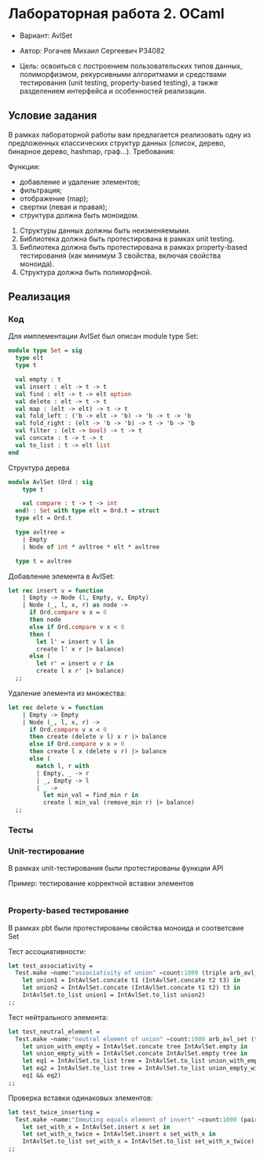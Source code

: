 # Лабораторная работа 2. OCaml

- Вариант: AvlSet

- Автор: Рогачев Михаил Сергеевич P34082

- Цель: освоиться с построением пользовательских типов данных, полиморфизмом, рекурсивными алгоритмами и средствами тестирования (unit testing, property-based testing), а также разделением интерфейса и особенностей реализации.

## Условие задания

В рамках лабораторной работы вам предлагается реализовать одну из предложенных классических структур данных (список, дерево, бинарное дерево, hashmap, граф...).
Требования:

Функции:

 - добавление и удаление элементов;
 - фильтрация;
 - отображение (map);
 - свертки (левая и правая);
 - структура должна быть моноидом.


1) Структуры данных должны быть неизменяемыми.
2) Библиотека должна быть протестирована в рамках unit testing.
3) Библиотека должна быть протестирована в рамках property-based тестирования (как минимум 3 свойства, включая свойства моноида).
4) Структура должна быть полиморфной.

## Реализация

### Код

Для имплементации AvlSet был описан module type Set:
``` Ocaml
module type Set = sig
  type elt
  type t

  val empty : t
  val insert : elt -> t -> t
  val find : elt -> t -> elt option
  val delete : elt -> t -> t
  val map : (elt -> elt) -> t -> t
  val fold_left : ('b -> elt -> 'b) -> 'b -> t -> 'b
  val fold_right : (elt -> 'b -> 'b) -> t -> 'b -> 'b
  val filter : (elt -> bool) -> t -> t
  val concate : t -> t -> t
  val to_list : t -> elt list
end
```
Структура дерева
``` Ocaml
module AvlSet (Ord : sig
    type t

    val compare : t -> t -> int
  end) : Set with type elt = Ord.t = struct
  type elt = Ord.t

  type avltree =
    | Empty
    | Node of int * avltree * elt * avltree

  type t = avltree
```

Добавление элемента в AvlSet:
``` Ocaml
let rec insert v = function
    | Empty -> Node (1, Empty, v, Empty)
    | Node (_, l, x, r) as node ->
      if Ord.compare v x = 0
      then node
      else if Ord.compare v x < 0
      then (
        let l' = insert v l in
        create l' x r |> balance)
      else (
        let r' = insert v r in
        create l x r' |> balance)
  ;;
```

Удаление элемента из множества:
``` Ocaml
let rec delete v = function
    | Empty -> Empty
    | Node (_, l, x, r) ->
      if Ord.compare v x < 0
      then create (delete v l) x r |> balance
      else if Ord.compare v x > 0
      then create l x (delete v r) |> balance
      else (
        match l, r with
        | Empty, _ -> r
        | _, Empty -> l
        | _ ->
          let min_val = find_min r in
          create l min_val (remove_min r) |> balance)
  ;;
```

### Тесты

### Unit-тестирование
В рамках unit-тестирования были протестированы функции API

Пример: тестирование корректной вставки элементов
``` Ocaml

```

### Property-based тестирование
В рамках pbt были протестированы свойства моноида и соответсвие Set

Тест ассоциативности:
``` Ocaml
let test_associativity =
  Test.make ~name:"associativity of union" ~count:1000 (triple arb_avl_set arb_avl_set arb_avl_set) (fun (t1, t2, t3) ->
    let union1 = IntAvlSet.concate t1 (IntAvlSet.concate t2 t3) in
    let union2 = IntAvlSet.concate (IntAvlSet.concate t1 t2) t3 in
    IntAvlSet.to_list union1 = IntAvlSet.to_list union2)
;;
```

Тест нейтрального элемента:
``` Ocaml
let test_neutral_element =
  Test.make ~name:"neutral element of union" ~count:1000 arb_avl_set (fun tree ->
    let union_with_empty = IntAvlSet.concate tree IntAvlSet.empty in
    let union_empty_with = IntAvlSet.concate IntAvlSet.empty tree in
    let eq1 = IntAvlSet.to_list tree = IntAvlSet.to_list union_with_empty in
    let eq2 = IntAvlSet.to_list tree = IntAvlSet.to_list union_empty_with in
    eq1 && eq2)
;;
```

Проверка вставки одинаковых элементов:
``` Ocaml
let test_twice_inserting =
  Test.make ~name:"Immuting equals element of insert" ~count:1000 (pair small_int arb_avl_set) (fun (x, set) ->
    let set_with_x = IntAvlSet.insert x set in
    let set_with_x_twice = IntAvlSet.insert x set_with_x in
    IntAvlSet.to_list set_with_x = IntAvlSet.to_list set_with_x_twice)
;;
```


